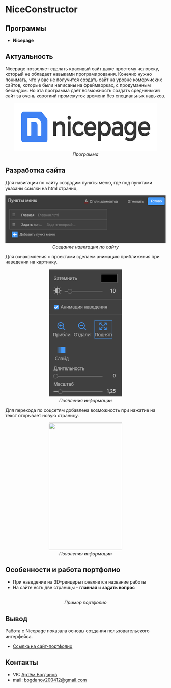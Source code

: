 # NiceConstructor
## Программы
- **Nicepage**
## Актуальность
Nicepage позволяет сделать красивый сайт даже простому человеку, который не обладает навыками програмирования. Конечно нужно понимать, что у вас не получится создать сайт на уровне комерчиских сайтов, которые были написаны на фреймворках, с продуманным бекэндом. Но эта программа даёт возможность создать средненький сайт за очень короткий промежуток времени без специальных навыков.
<p align="center">
<img src="Examples/nice.png" width="450" height="150" alt=""><br>
<i>Программа</i>
</p>  

## Разработка сайта 

Для навигации по сайту создадим пункты меню, где под пунктами указаны ссылки на html страниц.

<p align="center">
<img src="Examples/Навигация.png" width="550" height="150" alt=""><br>
<i>Создание навигации по сайту</i>
</p> 

Для ознакомления с проектами сделаем анимацию приближения при наведении на картинку.

<p align="center">
<img src="Examples/Наведение на текст.png" width="230" height="400" alt=""><br>
<i>Появления информации</i>
</p> 

Для перехода по соцсетям добавлена возможность при нажатие на текст открывает новую страницу.

<p align="center">
<img src="Examples/Ссылка.png" width="230" height="400" alt=""><br>
<i>Появления информации</i>
</p> 



## Особенности и работа портфолио

* При наведение на 3D-рендеры появляется название работы
* На сайте есть две страницы - **главная** и **задать вопрос**


<p align="center">
<img src="Examples/NiceGIF.gif" alt=""><br>
<i>Пример портфолио</i>
</p>

## Вывод

Работа с Nicepage показала основы создания пользовательского интерфейса.

* <a href="https://xn--80aabfdg3dffeyy9q.nicepage.io/">Ссылка на сайт-портфолио</a>

## Контакты
* VK: <a href="https://vk.com/doobada">Артём Богданов</a>
* mail: bogdanov200412@gmail.com
